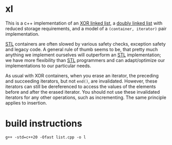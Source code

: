 # xl
This is a c++ implementation of an [XOR linked list](https://en.wikipedia.org/wiki/XOR_linked_list), a [doubly linked list](https://en.wikipedia.org/wiki/Doubly_linked_list) with reduced storage requirements, and a model of a `(container, iterator)` pair implementation.

[STL](https://en.wikipedia.org/wiki/Standard_Template_Library) containers are often slowed by various safety checks, exception safety and legacy code. A general rule of thumb seems to be, that pretty much anything we implement ourselves will outperform an [STL](https://en.wikipedia.org/wiki/Standard_Template_Library) implementation; we have more flexibility than [STL](https://en.wikipedia.org/wiki/Standard_Template_Library) programmers and can adapt/optimize our implementations to our particular needs.

As usual with XOR containers, when you erase an iterator, the preceding and succeeding iterators, but not `end()`, are invalidated. However, these iterators can still be dereferenced to access the values of the elements before and after the erased iterator. You should not use these invalidated iterators for any other operations, such as incrementing. The same principle applies to insertion.


# build instructions
    g++ -std=c++20 -Ofast list.cpp -o l

